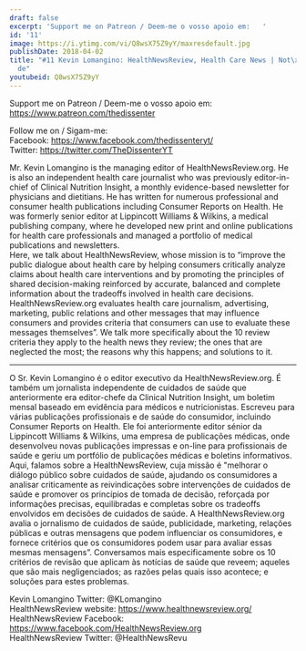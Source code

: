 ```yaml
---
draft: false
excerpt: 'Support me on Patreon / Deem-me o vosso apoio em:   '
id: '11'
image: https://i.ytimg.com/vi/Q8wsX75Z9yY/maxresdefault.jpg
publishDate: 2018-04-02
title: "#11 Kevin Lomangino: HealthNewsReview, Health Care News | Not\xEDcias de Sa\xFA\
  de"
youtubeid: Q8wsX75Z9yY
---
```

<div class="timelinks">

Support me on Patreon / Deem-me o vosso apoio em:   
https://www.patreon.com/thedissenter

Follow me on / Sigam-me:  
Facebook: https://www.facebook.com/thedissenteryt/  
Twitter: https://twitter.com/TheDissenterYT

Mr. Kevin Lomangino is the managing editor of HealthNewsReview.org. He is also an independent health care journalist who was previously editor-in-chief of Clinical Nutrition Insight, a monthly evidence-based newsletter for physicians and dietitians. He has written for numerous professional and consumer health publications including Consumer Reports on Health. He was formerly senior editor at Lippincott Williams & Wilkins, a medical publishing company, where he developed new print and online publications for health care professionals and managed a portfolio of medical publications and newsletters.   
Here, we talk about HealthNewsReview, whose mission is to “improve the public dialogue about health care by helping consumers critically analyze claims about health care interventions and by promoting the principles of shared decision-making reinforced by accurate, balanced and complete information about the tradeoffs involved in health care decisions. HealthNewsReview.org evaluates health care journalism, advertising, marketing, public relations and other messages that may influence consumers and provides criteria that consumers can use to evaluate these messages themselves”. We talk more specifically about the 10 review criteria they apply to the health news they review; the ones that are neglected the most; the reasons why this happens; and solutions to it.

---

O Sr. Kevin Lomangino é o editor executivo da HealthNewsReview.org. É também um jornalista independente de cuidados de saúde que anteriormente era editor-chefe da Clinical Nutrition Insight, um boletim mensal baseado em evidência para médicos e nutricionistas. Escreveu para várias publicações profissionais e de saúde do consumidor, incluindo Consumer Reports on Health. Ele foi anteriormente editor sénior da Lippincott Williams & Wilkins, uma empresa de publicações médicas, onde desenvolveu novas publicações impressas e on-line para profissionais de saúde e geriu um portfólio de publicações médicas e boletins informativos.  
Aqui, falamos sobre a HealthNewsReview, cuja missão é "melhorar o diálogo público sobre cuidados de saúde, ajudando os consumidores a analisar criticamente as reivindicações sobre intervenções de cuidados de saúde e promover os princípios de tomada de decisão, reforçada por informações precisas, equilibradas e completas sobre os tradeoffs envolvidos em decisões de cuidados de saúde. A HealthNewsReview.org avalia o jornalismo de cuidados de saúde, publicidade, marketing, relações públicas e outras mensagens que podem influenciar os consumidores, e fornece critérios que os consumidores podem usar para avaliar essas mesmas mensagens”. Conversamos mais especificamente sobre os 10 critérios de revisão que aplicam às notícias de saúde que reveem; aqueles que são mais negligenciados; as razões pelas quais isso acontece; e soluções para estes problemas.

Kevin Lomangino Twitter: @KLomangino  
HealthNewsReview website: https://www.healthnewsreview.org/  
HealthNewsReview Facebook: https://www.facebook.com/HealthNewsReview.org   
HealthNewsReview Twitter: @HealthNewsRevu</div>

